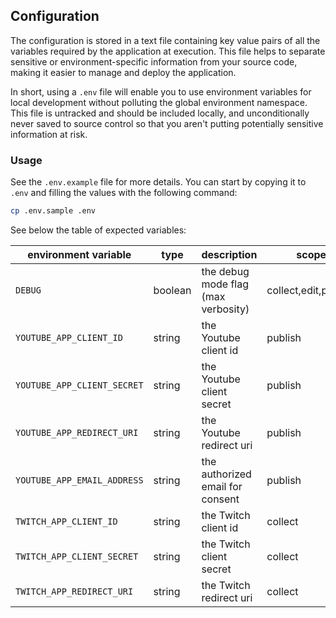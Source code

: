 <!-- markdownlint-disable MD041 -->

## Configuration

The configuration is stored in a text file containing key value pairs of all the variables required by the application at execution.
This file helps to separate sensitive or environment-specific information from your source code, making it easier to manage and deploy the application.

In short, using a `.env` file will enable you to use environment variables for local development without polluting the global environment namespace. This file is untracked and should be included locally, and unconditionally never saved to source control so that you aren't putting potentially sensitive information at risk.

### Usage

See the `.env.example` file for more details. You can start by copying it to `.env` and filling the values with the following command:

```sh
cp .env.sample .env
```

See below the table of expected variables:

| environment variable        | type    | description                         | scope                | python setting             |
|-----------------------------|---------|-------------------------------------|----------------------|----------------------------|
| `DEBUG`                     | boolean | the debug mode flag (max verbosity) | collect,edit,publish |-                           |
| `YOUTUBE_APP_CLIENT_ID`     | string  | the Youtube client id               | publish              | `YOUTUBE["client_id"]`     |
| `YOUTUBE_APP_CLIENT_SECRET` | string  | the Youtube client secret           | publish              | `YOUTUBE["client_secret"]` |
| `YOUTUBE_APP_REDIRECT_URI`  | string  | the Youtube redirect uri            | publish              | `YOUTUBE["redirect_uri"]`  | 
| `YOUTUBE_APP_EMAIL_ADDRESS` | string  | the authorized email for consent    | publish              | `YOUTUBE["client_email"]`  | 
| `TWITCH_APP_CLIENT_ID`      | string  | the Twitch client id                | collect              | `TWITCH["client_id"]`      | 
| `TWITCH_APP_CLIENT_SECRET`  | string  | the Twitch client secret            | collect              | `TWITCH["client_secret"]`  |
| `TWITCH_APP_REDIRECT_URI`   | string  | the Twitch redirect uri             | collect              | `TWITCH["redirect_uri"]`   |
